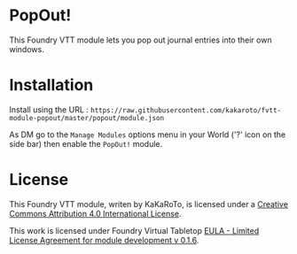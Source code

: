 # PopOut!

This Foundry VTT module lets you pop out journal entries into their own windows.

# Installation
Install using the URL : `https://raw.githubusercontent.com/kakaroto/fvtt-module-popout/master/popout/module.json`

As DM go to the `Manage Modules` options menu in your World ('?' icon on the side bar) then enable the `PopOut!` module.

# License
This Foundry VTT module, writen by KaKaRoTo, is licensed under a [Creative Commons Attribution 4.0 International License](http://creativecommons.org/licenses/by/4.0/).

This work is licensed under Foundry Virtual Tabletop [EULA - Limited License Agreement for module development v 0.1.6](http://foundryvtt.com/pages/license.html).
